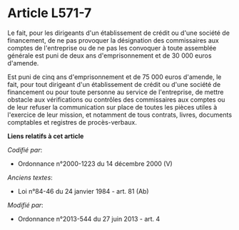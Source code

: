 # Article L571-7

Le fait, pour les dirigeants d'un établissement de crédit ou d'une société de financement, de ne pas provoquer la désignation
des commissaires aux comptes de l'entreprise ou de ne pas les convoquer à toute assemblée générale est puni de deux ans
d'emprisonnement et de 30 000 euros d'amende.

Est puni de cinq ans d'emprisonnement et de 75 000 euros d'amende, le fait, pour tout dirigeant d'un établissement de crédit
ou d'une société de financement ou pour toute personne au service de l'entreprise, de mettre obstacle aux vérifications ou
contrôles des commissaires aux comptes ou de leur refuser la communication sur place de toutes les pièces utiles à l'exercice
de leur mission, et notamment de tous contrats, livres, documents comptables et registres de procès-verbaux.

**Liens relatifs à cet article**

_Codifié par_:

  - Ordonnance n°2000-1223 du 14 décembre 2000 (V)

_Anciens textes_:

  - Loi n°84-46 du 24 janvier 1984 - art. 81 (Ab)

_Modifié par_:

  - Ordonnance n°2013-544 du 27 juin 2013 - art. 4
